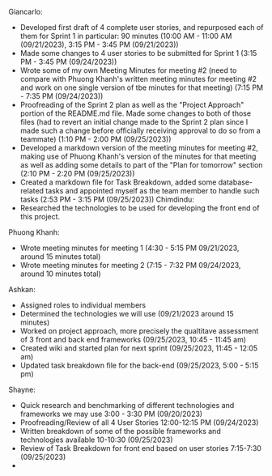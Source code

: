 Giancarlo:
- Developed first draft of 4 complete user stories, and repurposed each of them for Sprint 1 in particular: 90 minutes (10:00 AM - 11:00 AM (09/21/2023), 3:15 PM - 3:45 PM (09/21/2023))
- Made some changes to 4 user stories to be submitted for Sprint 1 (3:15 PM - 3:45 PM (09/24/2023))
- Wrote some of my own Meeting Minutes for meeting #2 (need to compare with Phuong Khanh's written meeting minutes for meeting #2 and work on one single version of tbe minutes for that meeting) (7:15 PM - 7:35 PM (09/24/2023))
- Proofreading of the Sprint 2 plan as well as the "Project Approach" portion of the README.md file. Made some changes to both of those files (had to revert an initial change made to the Sprint 2 plan since I made such a change before officially receiving approval to do so from a teammate) (1:10 PM - 2:00 PM (09/25/2023))
- Developed a markdown version of the meeting minutes for meeting #2, making use of Phuong Khanh's version of the minutes for that meeting as well as adding some details to part of the "Plan for tomorrow" section (2:10 PM - 2:20 PM (09/25/2023))
- Created a markdown file for Task Breakdown, added some database-related tasks and appointed myself as the team member to handle such tasks (2:53 PM - 3:15 PM (09/25/2023))
Chimdindu:
- Researched the technologies to be used for developing the front end of this project.

Phuong Khanh:
- Wrote meeting minutes for meeting 1 (4:30 - 5:15 PM 09/21/2023, around 15 minutes total)
- Wrote meeting minutes for meeting 2 (7:15 - 7:32 PM 09/24/2023, around 10 minutes total) 

Ashkan:
- Assigned roles to individual members 
- Determined the technologies we will use 
(09/21/2023 around 15 minutes)
- Worked on project approach, more precisely the qualtitave assessment of 3 front and back end frameworks (09/25/2023, 10:45 - 11:45 am)
- Created wiki and started plan for next sprint (09/25/2023, 11:45 - 12:05 am)
- Updated task breakdown file for the back-end (09/25/2023, 5:00 - 5:15 pm)  

Shayne:
- Quick research and benchmarking of different technologies and frameworks we may use 3:00 - 3:30 PM (09/20/2023)
- Proofreading/Review of all 4 User Stories 12:00-12:15 PM (09/24/2023)
- Written breakdown of some of the possible frameworks and technologies available 10-10:30 (09/25/2023)
- Review of Task Breakdown for front end based on user stories 7:15-7:30 (09/25/2023) 
- 
